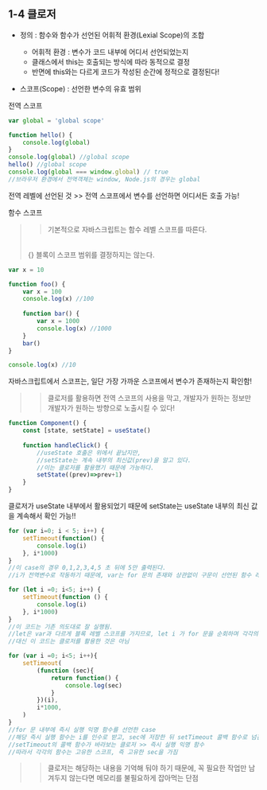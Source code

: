 ##  1-4 클로저

- 정의 : 함수와 함수가 선언된 어휘적 환경(Lexial Scope)의 조합
  - 어휘적 환경 : 변수가 코드 내부에 어디서 선언되었는지
  - 클래스에서 this는 호출되는 방식에 따라 동적으로 결정
  - 반면에 this와는 다르게 코드가 작성된 순간에 정적으로 결정된다!

- 스코프(Scope) : 선언한 변수의 유효 범위

전역 스코프
```javascript
var global = 'global scope'

function hello() {
    console.log(global)
}
console.log(global) //global scope
hello() //global scope
console.log(global === window.global) // true
//브라우저 환경에서 전역객체는 window, Node.js의 경우는 global
```
전역 레벨에 선언된 것 >> 전역 스코프에서 변수를 선언하면 어디서든 호출 가능!

함수 스코프
>> 기본적으로 자바스크립트는 함수 레벨 스코프를 따른다.
> <br>
> {} 블록이 스코프 범위를 결정하지는 않는다.
```javascript
var x = 10

function foo() {
    var x = 100
    console.log(x) //100
    
    function bar() {
        var x = 1000
        console.log(x) //1000
    }
    bar()
}

console.log(x) //10
```
자바스크립트에서 스코프는, 일단 가장 가까운 스코프에서 변수가 존재하는지 확인함!

>>클로저를 활용하면 전역 스코프의 사용을 막고, 개발자가 원하는 정보만 개발자가 원하는 방향으로 노출시킬 수 있다!

```javascript
function Component() {
    const [state, setState] = useState()
    
    function handleClick() {
        //useState 호출은 위에서 끝났지만,
        //setState는 계속 내부의 최신값(prev)을 알고 있다.
        //이는 클로저를 활용했기 때문에 가능하다.
        setState((prev)=>prev+1)
    }
}
```
클로저가 useState 내부에서 활용되었기 때문에 setState는 useState 내부의 최신 값을 계속해서 확인 가능!!

```javascript
for (var i=0; i < 5; i++) {
    setTimeout(function() {
        console.log(i)
    }, i*1000)
}
//이 case의 경우 0,1,2,3,4,5 초 뒤에 5만 출력된다.
//i가 전역변수로 작동하기 때문에, var는 for 문의 존재와 상관없이 구문이 선언된 함수 레벨 스코프를 바라본다.
```

```javascript
for (let i =0; i<5; i++) {
    setTimeout(function () {
        console.log(i)
    }, i*1000)
}
//이 코드는 기존 의도대로 잘 실행됨.
//let은 var과 다르게 블록 레벨 스코프를 가지므로, let i 가 for 문을 순회하며 각각의 스코프를 가짐
//대신 이 코드는 클로저를 활용한 것은 아님
```

```javascript
for (var i =0; i<5; i++){
    setTimeout(
        (function (sec){
            return function() {
                console.log(sec)
            }
        })(i),
        i*1000,
    )
}
//for 문 내부에 즉시 실행 익명 함수를 선언한 case
//해당 즉시 실행 함수는 i를 인수로 받고, sec에 저장한 뒤 setTimeout 콜백 함수로 넘김
//setTimeout의 콜백 함수가 바라보는 클로저 >> 즉시 실행 익명 함수
//따라서 각각의 함수는 고유한 스코프, 즉 고유한 sec을 가짐
```

>>클로저는 해당하는 내용을 기억해 둬야 하기 때문에, 꼭 필요한 작업만 남겨두지 않는다면 메모리를 불필요하게 잡아먹는 단점

